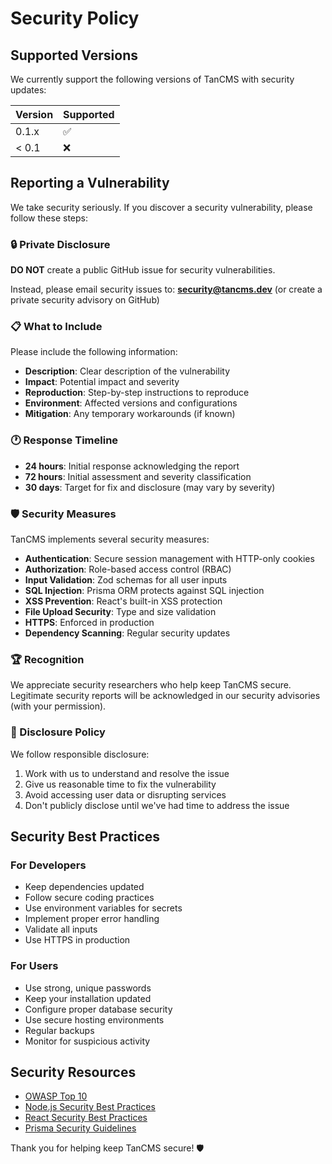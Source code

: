 # Security Policy

## Supported Versions

We currently support the following versions of TanCMS with security updates:

| Version | Supported          |
| ------- | ------------------ |
| 0.1.x   | :white_check_mark: |
| < 0.1   | :x:                |

## Reporting a Vulnerability

We take security seriously. If you discover a security vulnerability, please follow these steps:

### 🔒 Private Disclosure

**DO NOT** create a public GitHub issue for security vulnerabilities.

Instead, please email security issues to: **security@tancms.dev** (or create a private security advisory on GitHub)

### 📋 What to Include

Please include the following information:

- **Description**: Clear description of the vulnerability
- **Impact**: Potential impact and severity
- **Reproduction**: Step-by-step instructions to reproduce
- **Environment**: Affected versions and configurations
- **Mitigation**: Any temporary workarounds (if known)

### 🕐 Response Timeline

- **24 hours**: Initial response acknowledging the report
- **72 hours**: Initial assessment and severity classification
- **30 days**: Target for fix and disclosure (may vary by severity)

### 🛡️ Security Measures

TanCMS implements several security measures:

- **Authentication**: Secure session management with HTTP-only cookies
- **Authorization**: Role-based access control (RBAC)
- **Input Validation**: Zod schemas for all user inputs
- **SQL Injection**: Prisma ORM protects against SQL injection
- **XSS Prevention**: React's built-in XSS protection
- **File Upload Security**: Type and size validation
- **HTTPS**: Enforced in production
- **Dependency Scanning**: Regular security updates

### 🏆 Recognition

We appreciate security researchers who help keep TanCMS secure. Legitimate security reports will be acknowledged in our security advisories (with your permission).

### 📝 Disclosure Policy

We follow responsible disclosure:

1. Work with us to understand and resolve the issue
2. Give us reasonable time to fix the vulnerability
3. Avoid accessing user data or disrupting services
4. Don't publicly disclose until we've had time to address the issue

## Security Best Practices

### For Developers

- Keep dependencies updated
- Follow secure coding practices
- Use environment variables for secrets
- Implement proper error handling
- Validate all inputs
- Use HTTPS in production

### For Users

- Use strong, unique passwords
- Keep your installation updated
- Configure proper database security
- Use secure hosting environments
- Regular backups
- Monitor for suspicious activity

## Security Resources

- [OWASP Top 10](https://owasp.org/www-project-top-ten/)
- [Node.js Security Best Practices](https://nodejs.org/en/docs/guides/security/)
- [React Security Best Practices](https://react.dev/learn/security)
- [Prisma Security Guidelines](https://prisma.io/docs/guides/security)

Thank you for helping keep TanCMS secure! 🛡️